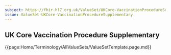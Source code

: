 ```yaml
---
subject: https://fhir.hl7.org.uk/ValueSet/UKCore-VaccinationProcedureSupplementary
issue: ValueSet-UKCore-VaccinationProcedureSupplementary
---
```

## UK Core Vaccination Procedure Supplementary

{{page:Home/Terminology/AllValueSets/ValueSetTemplate.page.md}}